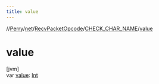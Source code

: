 ```yaml
---
title: value
---
```

//[Perry](../../../../index.html)/[net](../../index.html)/[RecvPacketOpcode](../index.html)/[CHECK_CHAR_NAME](index.html)/[value](value.html)



# value



[jvm]\
var [value](value.html): [Int](https://kotlinlang.org/api/latest/jvm/stdlib/kotlin/-int/index.html)





